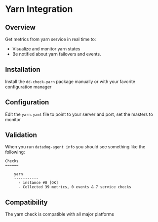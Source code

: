 # Yarn Integration

## Overview

Get metrics from yarn service in real time to:

* Visualize and monitor yarn states
* Be notified about yarn failovers and events.

## Installation

Install the `dd-check-yarn` package manually or with your favorite configuration manager

## Configuration

Edit the `yarn.yaml` file to point to your server and port, set the masters to monitor

## Validation

When you run `datadog-agent info` you should see something like the following:

    Checks
    ======

        yarn
        -----------
          - instance #0 [OK]
          - Collected 39 metrics, 0 events & 7 service checks

## Compatibility

The yarn check is compatible with all major platforms
